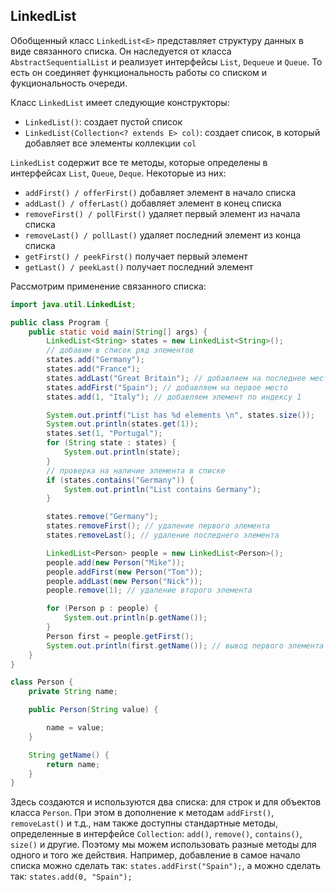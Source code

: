 ## LinkedList
Обобщенный класс `LinkedList<E>` представляет структуру данных в виде связанного списка. Он наследуется от класса `AbstractSequentialList` и реализует интерфейсы `List`, `Dequeue` и `Queue`. То есть он соединяет функциональность работы со списком и фукциональность очереди.

Класс `LinkedList` имеет следующие конструкторы:
- `LinkedList()`: создает пустой список
- `LinkedList(Collection<? extends E> col)`: создает список, в который добавляет все элементы коллекции `col`

`LinkedList` содержит все те методы, которые определены в интерфейсах `List`, `Queue`, `Deque`. Некоторые из них:
- `addFirst() / offerFirst()` добавляет элемент в начало списка
- `addLast() / offerLast()` добавляет элемент в конец списка
- `removeFirst() / pollFirst()` удаляет первый элемент из начала списка
- `removeLast() / pollLast()` удаляет последний элемент из конца списка
- `getFirst() / peekFirst()` получает первый элемент
- `getLast() / peekLast()` получает последний элемент

Рассмотрим применение связанного списка:

```java
import java.util.LinkedList;

public class Program {
    public static void main(String[] args) {
        LinkedList<String> states = new LinkedList<String>();
        // добавим в список ряд элементов
        states.add("Germany");
        states.add("France");
        states.addLast("Great Britain"); // добавляем на последнее место
        states.addFirst("Spain"); // добавляем на первое место
        states.add(1, "Italy"); // добавляем элемент по индексу 1

        System.out.printf("List has %d elements \n", states.size());
        System.out.println(states.get(1));
        states.set(1, "Portugal");
        for (String state : states) {
            System.out.println(state);
        }
        // проверка на наличие элемента в списке
        if (states.contains("Germany")) {
            System.out.println("List contains Germany");
        }

        states.remove("Germany");
        states.removeFirst(); // удаление первого элемента
        states.removeLast(); // удаление последнего элемента

        LinkedList<Person> people = new LinkedList<Person>();
        people.add(new Person("Mike"));
        people.addFirst(new Person("Tom"));
        people.addLast(new Person("Nick"));
        people.remove(1); // удаление второго элемента

        for (Person p : people) {
            System.out.println(p.getName());
        }
        Person first = people.getFirst();
        System.out.println(first.getName()); // вывод первого элемента
    }
}
```

```java
class Person {
    private String name;

    public Person(String value) {

        name = value;
    }

    String getName() {
        return name;
    }
}
```

Здесь создаются и используются два списка: для строк и для объектов класса `Person`. При этом в дополнение к методам `addFirst()`, `removeLast()` и т.д., нам также доступны стандартные методы, определенные в интерфейсе `Collection`: `add()`, `remove()`, `contains()`, `size()` и другие. Поэтому мы можем использовать разные методы для одного и того же действия. Например, добавление в самое начало списка можно сделать так: `states.addFirst("Spain");`, а можно сделать так: `states.add(0, "Spain");`